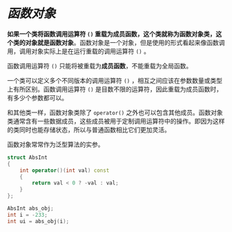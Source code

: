 # ***函数对象***

**如果一个类将函数调用运算符 `()` 重载为成员函数，这个类就称为函数对象类，这个类的对象就是函数对象**。函数对象是一个对象，但是使用的形式看起来像函数调用，调用对象实际上是在运行重载的调用运算符 `()` 。

函数调用运算符 `()` 只能将被重载为**成员函数**，不能重载为全局函数。

一个类可以定义多个不同版本的调用运算符 `()` ，相互之间应该在参数数量或类型上有所区别。函数调用运算符 `()` 是目数不限的运算符，因此重载为成员函数时，有多少个参数都可以。

和其他类一样，函数对象类除了 `operator()` 之外也可以包含其他成员。函数对象类通常含有一些数据成员，这些成员被用于定制调用运算符中的操作。即因为这样的类同时也能存储状态，所以与普通函数相比它们更加灵活。

函数对象常常作为泛型算法的实参。

```cpp
struct AbsInt
{
	int operator()(int val) const
	{
		return val < 0 ? -val : val;
	}
};

AbsInt abs_obj;
int i = -233;
int ui = abs_obj(i);
```

